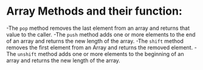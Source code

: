 # Array Methods and their function:
-The `pop` method removes the last element from an array and returns that value to the caller.
-The `push` method adds one or more elements to the end of an array and returns the new length of the array.
-The `shift` method removes the first element from an Array and returns the removed element.
-The `unshift` method adds one or more elements to the beginning of an array and returns the new length of the array. 
